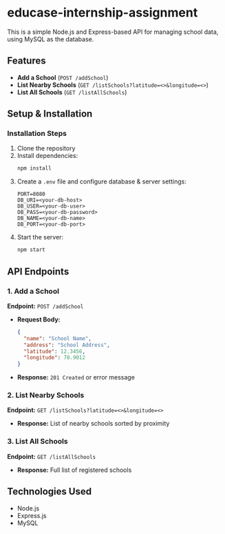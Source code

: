 # educase-internship-assignment

This is a simple Node.js and Express-based API for managing school data, using MySQL as the database.

## Features

- **Add a School** (`POST /addSchool`)
- **List Nearby Schools** (`GET /listSchools?latitude=<>&longitude=<>`)
- **List All Schools** (`GET /listAllSchools`)

## Setup & Installation

### Installation Steps

1. Clone the repository
2. Install dependencies:
   ```sh
   npm install
   ```
3. Create a `.env` file and configure database & server settings:
   ```env
   PORT=8080
   DB_URI=<your-db-host>
   DB_USER=<your-db-user>
   DB_PASS=<your-db-password>
   DB_NAME=<your-db-name>
   DB_PORT=<your-db-port>
   ```
4. Start the server:
   ```sh
   npm start
   ```

## API Endpoints

### 1. Add a School

**Endpoint:** `POST /addSchool`

- **Request Body:**
  ```json
  {
    "name": "School Name",
    "address": "School Address",
    "latitude": 12.3456,
    "longitude": 78.9012
  }
  ```
- **Response:** `201 Created` or error message

### 2. List Nearby Schools

**Endpoint:** `GET /listSchools?latitude=<>&longitude=<>`

- **Response:** List of nearby schools sorted by proximity

### 3. List All Schools

**Endpoint:** `GET /listAllSchools`

- **Response:** Full list of registered schools

## Technologies Used

- Node.js
- Express.js
- MySQL
